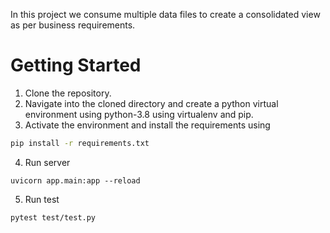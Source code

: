 In this project we consume multiple data files to create a consolidated view as per business requirements.

# Getting Started
1. Clone the repository.
2. Navigate into the cloned directory and create a python virtual environment using python-3.8 using virtualenv and pip.
3. Activate the environment and install the requirements using
```bash
pip install -r requirements.txt
```
4. Run server

```
uvicorn app.main:app --reload
```

5. Run test

```
pytest test/test.py
```